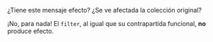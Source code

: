 ¿Tiene este mensaje efecto? ¿Se ve afectada la colección original?

¡No, para nada! El `filter`, al igual que su contrapartida funcional, **no** produce efecto. 